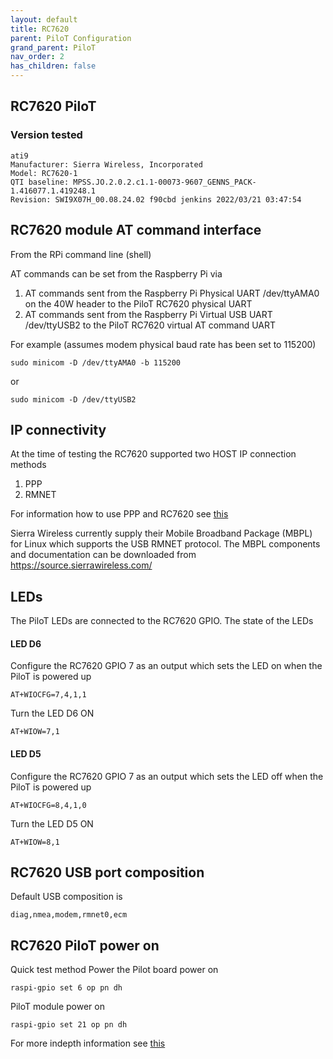 ```yaml
---
layout: default
title: RC7620
parent: PiloT Configuration
grand_parent: PiloT
nav_order: 2
has_children: false
---
```


## RC7620 PiloT
### Version tested
```
ati9
Manufacturer: Sierra Wireless, Incorporated
Model: RC7620-1
QTI baseline: MPSS.JO.2.0.2.c1.1-00073-9607_GENNS_PACK-1.416077.1.419248.1
Revision: SWI9X07H_00.08.24.02 f90cbd jenkins 2022/03/21 03:47:54
```


## RC7620 module AT command interface

From the RPi command line (shell)


AT commands can be set from the Raspberry Pi via
1. AT commands sent from the Raspberry Pi Physical UART /dev/ttyAMA0 on the 40W header to the PiloT RC7620 physical UART 
2. AT commands sent from the Raspberry Pi Virtual USB UART /dev/ttyUSB2 to the PiloT RC7620 virtual AT command UART

For example (assumes modem physical baud rate has been set to 115200)
```
sudo minicom -D /dev/ttyAMA0 -b 115200
```
or
```
sudo minicom -D /dev/ttyUSB2
```

## IP connectivity
At the time of testing the RC7620 supported two HOST IP connection methods
1. PPP
2. RMNET 

For information how to use PPP and RC7620 see [this](https://github.com/johnofleek/RPi_SierraWireless_PPP/blob/master/README.md#rc7620-module) 

Sierra Wireless currently supply their Mobile Broadband Package (MBPL) for Linux which supports the USB RMNET protocol. The MBPL components and documentation can be downloaded from https://source.sierrawireless.com/


## LEDs
The PiloT LEDs are connected to the RC7620 GPIO. The state of the LEDs 

#### LED D6
Configure the RC7620 GPIO 7 as an output which sets the LED on when the PiloT is powered up
```
AT+WIOCFG=7,4,1,1
```
Turn the LED D6 ON
```
AT+WIOW=7,1
```

#### LED D5
Configure the RC7620 GPIO 7 as an output which sets the LED off when the PiloT is powered up
```
AT+WIOCFG=8,4,1,0
```
Turn the LED D5 ON
```
AT+WIOW=8,1
```


## RC7620 USB port composition
Default USB composition is 
```
diag,nmea,modem,rmnet0,ecm
```


## RC7620 PiloT power on 

Quick test method
Power the Pilot board power on  
```
raspi-gpio set 6 op pn dh
```

PiloT module power on  
```
raspi-gpio set 21 op pn dh
```


For more indepth information see [this](https://github.com/johnofleek/PiloT/tree/master/scripts_pilotControl) 

   
  
